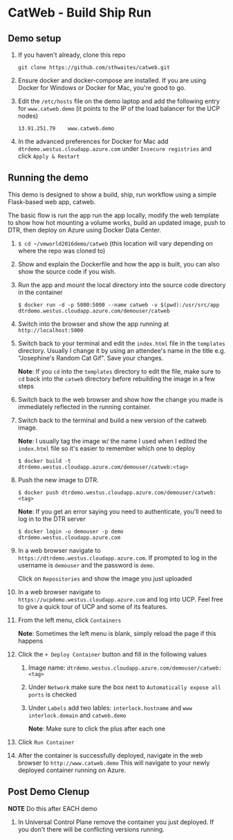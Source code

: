 # CatWeb - Build Ship Run

## Demo setup

1. If you haven't already, clone this repo

	`git clone https://github.com/sthwaites/catweb.git`

1. Ensure docker and docker-compose are installed. If you are using Docker for Windows or Docker for Mac, you're good to go.

1. Edit the `/etc/hosts` file on the demo laptop and add the following entry for `www.catweb.demo` (it points to the IP of the load balancer for the UCP nodes)

	`13.91.251.79    www.catweb.demo`

2. In the advanced preferences for Docker for Mac add `dtrdemo.westus.cloudapp.azure.com` under `Insecure registries` and click `Apply & Restart`

## Running the demo

This demo is designed to show a build, ship, run workflow using a simple Flask-based web app, catweb.

The basic flow is run the app run the app locally, modify the web template to show how hot mounting a volume works, build an updated image, push to DTR, then deploy on Azure using Docker Data Center.

1. `$ cd ~/vmworld2016demo/catweb` (this location will vary depending on where the repo was cloned to)

1. Show and explain the Dockerfile and how the app is built, you can also show the source code if you wish.

1. Run the app and mount the local directory into the source code directory in the container

	`$ docker run -d -p 5000:5000 --name catweb -v $(pwd):/usr/src/app dtrdemo.westus.cloudapp.azure.com/demouser/catweb`

1. Switch into the browser and show the app running at `http://localhost:5000`

1. Switch back to your terminal and edit the `index.html` file in the `templates` directory. Usually I change it by using an attendee's name in the title e.g. "Josephine's Random Cat Gif". Save your changes.

	**Note**: If you `cd` into the `templates` directory to edit the file, make sure to `cd` back into the `catweb` directory before rebuilding the image in a few steps

1. Switch back to the web browser and show how the change you made is immediately reflected in the running container.

1. Switch back to the terminal and build a new version of the catweb image.

	**Note**: I usually tag the image w/ the name I used when I edited the `index.html` file so it's easier to remember which one to deploy

	`$ docker build -t dtrdemo.westus.cloudapp.azure.com/demouser/catweb:<tag>`

1. Push the new image to DTR.

	`$ docker push dtrdemo.westus.cloudapp.azure.com/demouser/catweb:<tag>`

	**Note**: If you get an error saying you need to authenticate, you'll need to log in to the DTR server

	`$ docker login -u demouser -p demo dtrdemo.westus.cloudapp.azure.com`

1. In a web browser navigate to `https://dtrdemo.westus.cloudapp.azure.com`. If prompted to log in the username is `demouser` and the password is `demo`.

	Click on `Repositories` and show the image you just uploaded

1. In a web browser navigate to `https://ucpdemo.westus.cloudapp.azure.com` and log into UCP. Feel free to give a quick tour of UCP and some of its features.

1. From the left menu, click `Containers`

	**Note**: Sometimes the left menu is blank, simply reload the page if this happens

1. Click the `+ Deploy Container` button and fill in the following values

	1. Image name: `dtrdemo.westus.cloudapp.azure.com/demouser/catweb:<tag>`
	2. Under `Network` make sure the box next to `Automatically expose all ports` is checked
	3. Under `Labels` add two lables:
		`interlock.hostname` and `www`
		`interlock.domain` and 	`catweb.demo`

		**Note**: Make sure to click the plus after each one

1. Click `Run Container`

1. After the container is successfully deployed, navigate in the web browser to `http://www.catweb.demo` This will navigate to your newly deployed container running on Azure.

## Post Demo Clenup
**NOTE** Do this after EACH demo

1. In Universal Control Plane remove the container you just deployed. If you don't there will be conflicting versions running.
